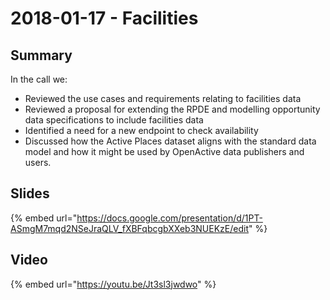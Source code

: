 # 2018-01-17 - Facilities

## Summary

In the call we:

* Reviewed the use cases and requirements relating to facilities data
* Reviewed a proposal for extending the RPDE and modelling opportunity data specifications to include facilities data
* Identified a need for a new endpoint to check availability
* Discussed how the Active Places dataset aligns with the standard data model and how it might be used by OpenActive data publishers and users.

## Slides

{% embed url="https://docs.google.com/presentation/d/1PT-ASmgM7mqd2NSeJraQLV_fXBFqbcgbXXeb3NUEKzE/edit" %}

## Video

{% embed url="https://youtu.be/Jt3sl3jwdwo" %}
